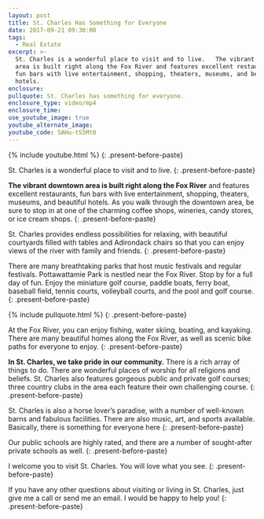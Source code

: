 ```yaml
---
layout: post
title: St. Charles Has Something for Everyone
date: 2017-09-21 09:30:00
tags:
  - Real Estate
excerpt: >-
  St. Charles is a wonderful place to visit and to live.   The vibrant downtown
  area is built right along the Fox River and features excellent restaurants,
  fun bars with live entertainment, shopping, theaters, museums, and beautiful
  hotels.
enclosure:
pullquote: St. Charles has something for everyone.
enclosure_type: video/mp4
enclosure_time:
use_youtube_image: true
youtube_alternate_image:
youtube_code: SAHu-tS5Mt0
---
```



{% include youtube.html %}
{: .present-before-paste}

St. Charles is a wonderful place to visit and to live.
{: .present-before-paste}

**The vibrant downtown area is built right along the Fox River** and features excellent restaurants, fun bars with live entertainment, shopping, theaters, museums, and beautiful hotels. As you walk through the downtown area, be sure to stop in at one of the charming coffee shops, wineries, candy stores, or ice cream shops.
{: .present-before-paste}

St. Charles provides endless possibilities for relaxing, with beautiful courtyards filled with tables and Adirondack chairs so that you can enjoy views of the river with family and friends.
{: .present-before-paste}

There are many breathtaking parks that host music festivals and regular festivals. Pottawattamie Park is nestled near the Fox River. Stop by for a full day of fun. Enjoy the miniature golf course, paddle boats, ferry boat, baseball field, tennis courts, volleyball courts, and the pool and golf course.
{: .present-before-paste}

{% include pullquote.html %}
{: .present-before-paste}

At the Fox River, you can enjoy fishing, water skiing, boating, and kayaking. There are many beautiful homes along the Fox River, as well as scenic bike paths for everyone to enjoy.
{: .present-before-paste}

**In St. Charles, we take pride in our community.** There is a rich array of things to do. There are wonderful places of worship for all religions and beliefs. St. Charles also features gorgeous public and private golf courses; three country clubs in the area each feature their own challenging course.
{: .present-before-paste}

St. Charles is also a horse lover’s paradise, with a number of well-known barns and fabulous facilities. There are also music, art, and sports available. Basically, there is something for everyone here
{: .present-before-paste}

Our public schools are highly rated, and there are a number of sought-after private schools as well.
{: .present-before-paste}

I welcome you to visit St. Charles. You will love what you see.
{: .present-before-paste}

If you have any other questions about visiting or living in St. Charles, just give me a call or send me an email. I would be happy to help you!
{: .present-before-paste}